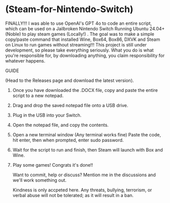 #  (Steam-for-Nintendo-Switch)
FINALLY!!! I was able to use OpenAI's GPT 4o to code an entire script, which can be used on a Jailbroken Nintendo Switch Running Ubuntu 24.04+ (Noble) to play steam games (Locally!) . The goal was to make a simple copy/paste command that installed Wine, Box64, Box86, DXVK and Steam on Linux to run games without streaming!!! This project is still under development, so please take everything seriously. What you do is what you're responsible for, by downloading anything, you claim responsibility for whatever happens.

GUIDE

 (Head to the Releases page and download the latest version).
 
1. Once you have downloaded the .DOCX file, copy and paste the entire script to a new notepad.
2. Drag and drop the saved notepad file onto a USB drive.
3. Plug in the USB into your Switch.
4. Open the notepad file, and copy the contents.
5. Open a new terminal window (Any terminal works fine) Paste the code, hit enter, then when prompted, enter sudo password.
6. Wait for the script to run and finish, then Steam will launch with Box and Wine.
7. Play some games! Congrats it's done!!

   Want to commit, help or discuss? Mention me in the discussions and we'll work something out.


   Kindness is only accpeted here. Any threats, bullying, terrorism, or verbal abuse will not be tolerated; as it will result in a ban.
